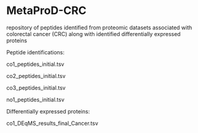 # MetaProD-CRC
repository of peptides identified from proteomic datasets associated with colorectal cancer (CRC) along with identified differentially expressed proteins

Peptide identifications:

co1_peptides_initial.tsv

co2_peptides_initial.tsv

co3_peptides_initial.tsv

no1_peptides_initial.tsv

Differentially expressed proteins:

co1_DEqMS_results_final_Cancer.tsv
